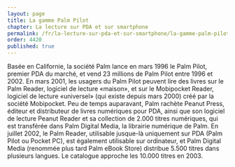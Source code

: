 ```yaml
---
layout: page
title: La gamme Palm Pilot
chapter: La lecture sur PDA et sur smartphone
permalink: /fr/la-lecture-sur-pda-et-sur-smartphone/la-gamme-palm-pilot/
order: 4420
published: true
---
```

<p>Basée en Californie, la société Palm lance en mars 1996 le Palm Pilot, premier PDA du marché, et vend 23 millions de Palm Pilot entre 1996 et 2002. En mars 2001, les usagers du Palm Pilot peuvent lire des livres sur le Palm Reader, logiciel de lecture «maison», et sur le Mobipocket Reader, logiciel de lecture «universel» (qui existe depuis mars 2000) créé par la société Mobipocket. Peu de temps auparavant, Palm rachète Peanut Press, éditeur et distributeur de livres numériques pour PDA, ainsi que son logiciel de lecture Peanut Reader et sa collection de 2.000 titres numériques, qui est transférée dans Palm Digital Media, la librairie numérique de Palm. En juillet 2002, le Palm Reader, utilisable jusque-là uniquement sur PDA (Palm Pilot ou Pocket PC), est également utilisable sur ordinateur, et Palm Digital Media (renommée plus tard Palm eBook Store) distribue 5.500 titres dans plusieurs langues. Le catalogue approche les 10.000 titres en 2003.</p>